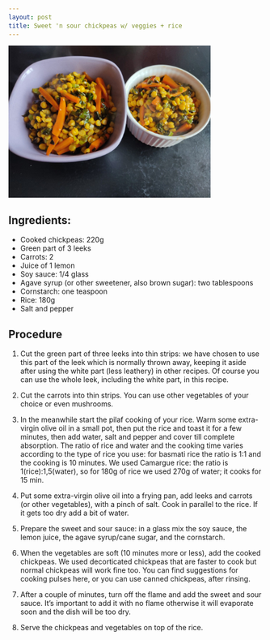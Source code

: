 ```yaml
---
layout: post
title: Sweet 'n sour chickpeas w/ veggies + rice
---
```


 <img src="../images/sweet-sour-chickpeas.jpeg" width="400">

## Ingredients:

- Cooked chickpeas: 220g 
- Green part of 3 leeks
- Carrots: 2
- Juice of 1 lemon
- Soy sauce: 1/4 glass
- Agave syrup (or other sweetener, also brown sugar): two tablespoons
- Cornstarch: one teaspoon
- Rice: 180g
- Salt and pepper

## Procedure

1. Cut the green part of three leeks into thin strips: we have chosen to use this part of the leek which is normally thrown away, keeping it aside after using the white part (less leathery) in other recipes. Of course you can use the whole leek, including the white part, in this recipe.

2. Cut the carrots into thin strips. You can use other vegetables of your choice or even mushrooms.

3. In the meanwhile start the pilaf cooking of your rice. Warm some extra-virgin olive oil in a small pot, then put the rice and toast it for a few minutes, then add water, salt and pepper and cover till complete absorption. The ratio of rice and water and the cooking time varies according to the type of rice you use: for basmati rice the ratio is 1:1 and the cooking is 10 minutes. We used Camargue rice: the ratio is 1(rice):1,5(water), so for 180g of rice we used 270g of water; it cooks for 15 min.

4. Put some extra-virgin olive oil into a frying pan, add leeks and carrots (or other vegetables), with a pinch of salt. Cook in parallel to the rice. If it gets too dry add a bit of water.

5. Prepare the sweet and sour sauce: in a glass mix the soy sauce, the lemon juice, the agave syrup/cane sugar, and the cornstarch. 

6. When the vegetables are soft (10 minutes more or less), add the cooked chickpeas. We used decorticated chickpeas that are faster to cook but normal chickpeas will work fine too. You can find suggestions for cooking pulses here, or you can use canned chickpeas, after rinsing.

7. After a couple of minutes, turn off the flame and add the sweet and sour sauce. It’s important to add it with no flame otherwise it will evaporate soon and the dish will be too dry.

8. Serve the chickpeas and vegetables on top of the rice.
